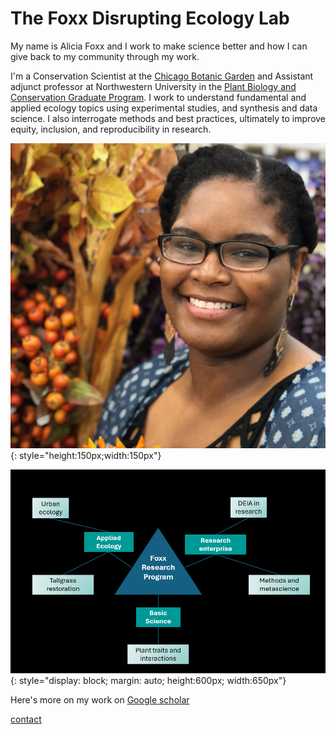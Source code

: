 # The Foxx Disrupting Ecology Lab

My name is Alicia Foxx and I work to make science better and how I can give back to my community through my work.

I'm a Conservation Scientist at the [Chicago Botanic Garden](https://www.chicagobotanic.org/research) and Assistant adjunct professor at Northwestern University in the [Plant Biology and Conservation Graduate Program](https://plantbiology.northwestern.edu/). I work to understand fundamental and applied ecology topics using experimental studies, and synthesis and data science. I also interrogate methods and best practices, ultimately to improve equity, inclusion, and reproducibility in research.

![](images/Foxx_headshot.jpg){: style="height:150px;width:150px"}

![](images/Foxx_research_map.png){: style="display: block; margin: auto; height:600px; width:650px"}

Here's more on my work on [Google scholar](https://scholar.google.com/citations?user=nlWrL0YAAAAJ&hl=en)

[contact](mailto:afoxx@chicagobotanic.org)
